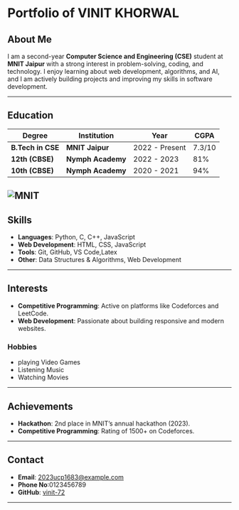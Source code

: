 # Portfolio of VINIT KHORWAL

## About Me
I am a second-year **Computer Science and Engineering (CSE)** student at **MNIT Jaipur** with a strong interest in problem-solving, coding, and technology. I enjoy learning about web development, algorithms, and AI, and I am actively building projects and improving my skills in software development.

---

## Education

| **Degree**                  | **Institution**  | **Year**       | **CGPA** |
|----------------------------|-------------------|----------------|----------|
| **B.Tech in CSE**           | **MNIT Jaipur**  | 2022 - Present | 7.3/10   |
| **12th (CBSE)**             | **Nymph Academy**| 2022 - 2023    | 81%      |
| **10th (CBSE)**             | **Nymph Academy**| 2020 - 2021    | 94%      |

![MNIT](https://encrypted-tbn0.gstatic.com/images?q=tbn:ANd9GcTN00x4UQpbz15uOhiynQCELC23KSR_WbSkNA&s)
---

## Skills

- **Languages**: Python, C, C++, JavaScript
- **Web Development**: HTML, CSS, JavaScript
- **Tools**: Git, GitHub, VS Code,Latex
- **Other**: Data Structures & Algorithms, Web Development

---

## Interests

- **Competitive Programming**: Active on platforms like Codeforces and LeetCode.
- **Web Development**: Passionate about building responsive and modern websites.
### Hobbies

- playing Video Games
- Listening Music
- Watching Movies
	
---

## Achievements
- **Hackathon**: 2nd place in MNIT’s annual hackathon (2023).
- **Competitive Programming**: Rating of 1500+ on Codeforces.

---

## Contact

- **Email**: [2023ucp1683@example.com](mailto:2023ucp1683@example.com)
- **Phone No**:0123456789
- **GitHub**: [vinit-72](https://github.com/vinit-72)

---



